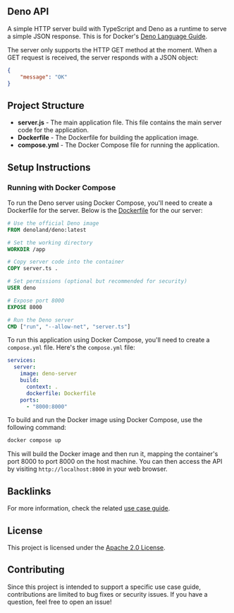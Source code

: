 ## Deno API

A simple HTTP server build with TypeScript and Deno as a runtime to serve a simple JSON response. This is for Docker's [Deno Language Guide](https://docs.docker.com/guides/deno/).

The server only supports the HTTP GET method at the moment. When a GET request is received, the server responds with a JSON object:

```json
{
    "message": "OK"
}
```

## Project Structure

- **server.js** - The main application file. This file contains the main server code for the application.
- **Dockerfile** - The Dockerfile for building the application image.
- **compose.yml** - The Docker Compose file for running the application.

## Setup Instructions

### Running with Docker Compose

To run the Deno server using Docker Compose, you'll need to create a Dockerfile for the server. Below is the [Dockerfile](Dockerfile) for the our server:

```Dockerfile
# Use the official Deno image
FROM denoland/deno:latest

# Set the working directory
WORKDIR /app

# Copy server code into the container
COPY server.ts .

# Set permissions (optional but recommended for security)
USER deno

# Expose port 8000
EXPOSE 8000

# Run the Deno server
CMD ["run", "--allow-net", "server.ts"]
```

To run this application using Docker Compose, you'll need to create a `compose.yml` file. Here's the `compose.yml` file:

```yaml
services:
  server:
    image: deno-server
    build:
      context: .
      dockerfile: Dockerfile
    ports:
      - "8000:8000"
```

To build and run the Docker image using Docker Compose, use the following command:

```bash
docker compose up
```

This will build the Docker image and then run it, mapping the container's port 8000 to port 8000 on the host machine. You can then access the API by visiting `http://localhost:8000` in your web browser.

## Backlinks
For more information, check the related [use case guide](https://docs.docker.com/guides/deno).

## License
This project is licensed under the [Apache 2.0 License](/LICENSE).

## Contributing

Since this project is intended to support a specific use case guide, contributions are limited to bug fixes or security issues. If you have a question, feel free to open an issue!
